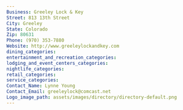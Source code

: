 ```yaml
---
Business: Greeley Lock & Key
Street: 813 13th Street
City: Greeley
State: Colorado
Zip: 80631
Phone: (970) 353-7880
Website: http://www.greeleylockandkey.com
dining_categories: 
entertainment_and_recreation_categories: 
lodging_and_event_centers_categories: 
nightlife_categories: 
retail_categories: 
service_categories: 
Contact_Name: Lynne Young
Contact_Email: greeleylock@comcast.net
Logo_image_path: assets/images/directory/directory-default.png
---
```

